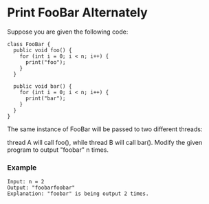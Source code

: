 # Print FooBar Alternately
Suppose you are given the following code:

```
class FooBar {
  public void foo() {
    for (int i = 0; i < n; i++) {
      print("foo");
    }
  }

  public void bar() {
    for (int i = 0; i < n; i++) {
      print("bar");
    }
  }
}
```
The same instance of FooBar will be passed to two different threads:

thread A will call foo(), while
thread B will call bar().
Modify the given program to output "foobar" n times.

### Example

```
Input: n = 2
Output: "foobarfoobar"
Explanation: "foobar" is being output 2 times.
```